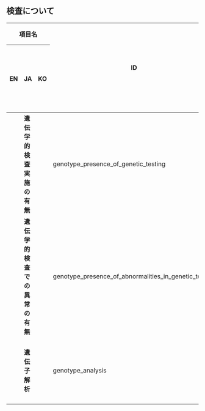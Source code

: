 ## 検査について
<table>
  <thead>
    <tr>
      <th colspan="3">項目名</th>
      <th rowspan="2" class="text-vertical-align-middle">ID</th>
      <th rowspan="2" class="text-vertical-align-middle">入力形式</th>
      <th colspan="3">選択肢</th>
      <th rowspan="2" class="text-vertical-align-middle">初期値</th>
      <th rowspan="2" class="text-vertical-align-middle">初期化ボタン</th>
      <th rowspan="2" class="text-vertical-align-middle">削除ボタン</th>
      <th colspan="3">一覧表示/操作</th>
      <th rowspan="2" class="text-vertical-align-middle">備考</th>
    </tr>
    <tr>
      <th>EN</th>
      <th>JA</th>
      <th>KO</th>
      <th>EN</th>
      <th>JA</th>
      <th>KO</th>
      <th>デフォルト表示</th>
      <th>編集可否</th>
      <th>列追加可否</th>
    </tr>
  </thead>
  <tbody>
    <tr>
      <td><strong></strong></td>
      <td><strong>遺伝学的検査実施の有無</strong></td>
      <td><strong></strong></td>
      <td>genotype_presence_of_genetic_testing</td>
      <td>ラジオボタン</td>
      <td></td>
      <td>
        <ul class="no-list-style">
          <li><input type="radio" class="readonly-input" checked>不明</input></li>
          <li><input type="radio" class="readonly-input">あり</input></li>
          <li><input type="radio" class="readonly-input">なし</input></li>
        </ul>
      </td>
      <td></td>
      <td>不明</td>
      <td><input type="checkbox" class="readonly-input" checked /></td>
      <td><input type="checkbox" class="readonly-input" /></td>
      <td><input type="checkbox" class="readonly-input" /></td>
      <td><input type="checkbox" class="readonly-input" /></td>
      <td><input type="checkbox" class="readonly-input" /></td>
      <td></td>
    </tr>
    <tr>
      <td><strong></strong></td>
      <td><strong>遺伝学的検査での異常の有無</strong></td>
      <td><strong></strong></td>
      <td>genotype_presence_of_abnormalities_in_genetic_testing</td>
      <td>ラジオボタン</td>
      <td></td>
      <td>
        <ul class="no-list-style">
          <li><input type="radio" class="readonly-input" checked>不明</input></li>
          <li><input type="radio" class="readonly-input">あり</input></li>
          <li><input type="radio" class="readonly-input">なし</input></li>
        </ul>
      </td>
      <td></td>
      <td>不明</td>
      <td><input type="checkbox" class="readonly-input" checked /></td>
      <td><input type="checkbox" class="readonly-input" /></td>
      <td><input type="checkbox" class="readonly-input" /></td>
      <td><input type="checkbox" class="readonly-input" /></td>
      <td><input type="checkbox" class="readonly-input" /></td>
      <td></td>
    </tr>
    <tr>
      <td><strong></strong></td>
      <td><strong>遺伝子解析</strong></td>
      <td><strong></strong></td>
      <td>genotype_analysis</td>
      <td>テキストエリア</td>
      <td>-</td>
      <td>-</td>
      <td>-</td>
      <td>-</td>
      <td><input type="checkbox" class="readonly-input" /></td>
      <td><input type="checkbox" class="readonly-input" /></td>
      <td><input type="checkbox" class="readonly-input" /></td>
      <td><input type="checkbox" class="readonly-input" /></td>
      <td><input type="checkbox" class="readonly-input" /></td>
      <td></td>
    </tr>
  </tbody>
</table>

<style>
.text-vertical-align-middle {
  vertical-align: middle;
}

.no-list-style {
  li {
    list-style: none !important;
    margin-left: 0 !important;
  }
}

.readonly-input {
  pointer-events: none;
}
</style>